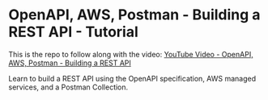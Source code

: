 # OpenAPI, AWS, Postman - Building a REST API - Tutorial

This is the repo to follow along with the video: [YouTube Video - OpenAPI, AWS, Postman - Building a REST API](https://youtu.be/3h-anwBFio8)

Learn to build a REST API using the OpenAPI specification, AWS managed services, and a Postman Collection.
